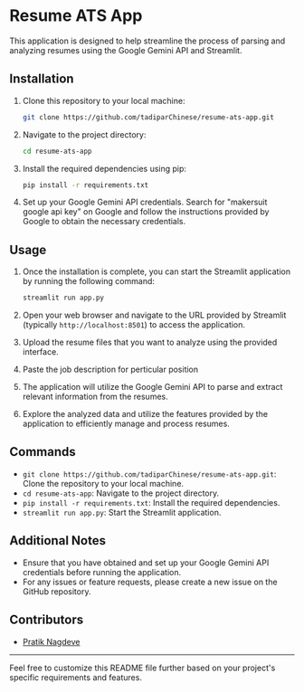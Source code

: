 # Resume ATS App

This application is designed to help streamline the process of parsing and analyzing resumes using the Google Gemini API and Streamlit.

## Installation

1. Clone this repository to your local machine:
    ```bash
    git clone https://github.com/tadiparChinese/resume-ats-app.git
    ```

2. Navigate to the project directory:
    ```bash
    cd resume-ats-app
    ```

3. Install the required dependencies using pip:
    ```bash
    pip install -r requirements.txt
    ```

4. Set up your Google Gemini API credentials. Search for "makersuit google api key" on Google and follow the instructions provided by Google to obtain the necessary credentials.

## Usage

1. Once the installation is complete, you can start the Streamlit application by running the following command:
    ```bash
    streamlit run app.py
    ```

2. Open your web browser and navigate to the URL provided by Streamlit (typically `http://localhost:8501`) to access the application.

3. Upload the resume files that you want to analyze using the provided interface.

4. Paste the job description for perticular position

4. The application will utilize the Google Gemini API to parse and extract relevant information from the resumes.

5. Explore the analyzed data and utilize the features provided by the application to efficiently manage and process resumes.

## Commands

- `git clone https://github.com/tadiparChinese/resume-ats-app.git`: Clone the repository to your local machine.
- `cd resume-ats-app`: Navigate to the project directory.
- `pip install -r requirements.txt`: Install the required dependencies.
- `streamlit run app.py`: Start the Streamlit application.

## Additional Notes

- Ensure that you have obtained and set up your Google Gemini API credentials before running the application.
- For any issues or feature requests, please create a new issue on the GitHub repository.

## Contributors

- [Pratik Nagdeve](https://github.com/tadiparChinese)

---
Feel free to customize this README file further based on your project's specific requirements and features.
